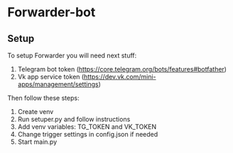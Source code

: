 # Forwarder-bot

## Setup

To setup Forwarder you will need next stuff:
1. Telegram bot token (https://core.telegram.org/bots/features#botfather)
2. Vk app service token (https://dev.vk.com/mini-apps/management/settings)

Then follow these steps:
1. Create venv
2. Run setuper.py and follow instructions
3. Add venv variables: TG_TOKEN and VK_TOKEN
4. Change trigger settings in config.json if needed
5. Start main.py
